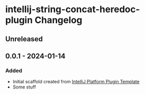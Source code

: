 <!-- Keep a Changelog guide -> https://keepachangelog.com -->

# intellij-string-concat-heredoc-plugin Changelog

## Unreleased

## 0.0.1 - 2024-01-14

### Added

- Initial scaffold created from [IntelliJ Platform Plugin Template](https://github.com/JetBrains/intellij-platform-plugin-template)
- Some stuff
